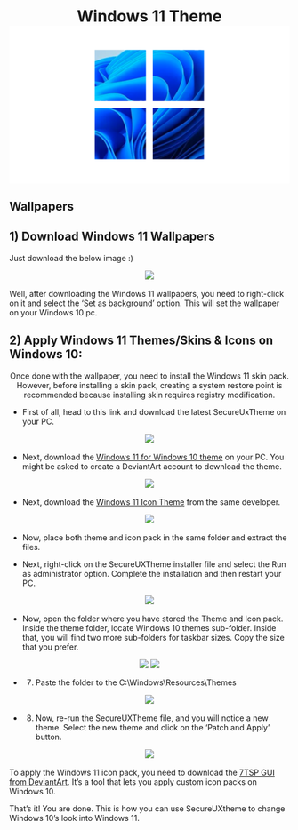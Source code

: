 <h1 align="center">Windows 11 Theme <img src="11.png" align="center"></h1>

## Wallpapers

## 1) Download Windows 11 Wallpapers
Just download the below image :)
<p align="center">
<img src="https://techviral.net/wp-content/uploads/2021/06/New-Wallpapers-1.jpg">

  Well, after downloading the Windows 11 wallpapers, you need to right-click on it and select the ‘Set as background’ option. This will set the wallpaper on your Windows 10 pc.
  
</p>


## 2) Apply Windows 11 Themes/Skins & Icons on Windows 10:

<p align="center">
  Once done with the wallpaper, you need to install the Windows 11 skin pack. However, before installing a skin pack, creating a system restore point is recommended because installing skin requires registry modification.
  </p>
  
  
  -  First of all, head to this link and download the latest SecureUxTheme on your PC.

<p align="center">
  <img src="https://techviral.net/wp-content/uploads/2021/07/Windows-10-customization-1.jpg"
       </p>
  
 - Next, download the <a href="https://www.deviantart.com/niivu/art/Windows-11-for-Windows-10-882819383">Windows 11 for Windows 10 theme</a> on your PC. You might be asked to create a DeviantArt account to download the theme.
  
 
<p align="center">
  <img src="https://techviral.net/wp-content/uploads/2021/07/Windows-10-customization-2.jpg"
       </p>
  
  
- Next, download the <a href="https://www.deviantart.com/niivu/art/Windows-11-Icon-Theme-874289797">Windows 11 Icon Theme</a> from the same developer.
<p align="center">
  <img src="https://techviral.net/wp-content/uploads/2021/07/Windows-10-customization-3.jpg">
</p>

- Now, place both theme and icon pack in the same folder and extract the files.


- Next, right-click on the SecureUXTheme installer file and select the Run as administrator option. Complete the installation and then restart your PC.  
<p align="center">
  <img src="https://techviral.net/wp-content/uploads/2021/07/Windows-10-customization-4.jpg">
</p>

- Now, open the folder where you have stored the Theme and Icon pack. Inside the theme folder, locate Windows 10 themes sub-folder. Inside that, you will find two more sub-folders for taskbar sizes. Copy the size that you prefer.

<p align="center">
  <img src="https://techviral.net/wp-content/uploads/2021/07/Windows-10-customization-5.jpg">
    <img src="https://techviral.net/wp-content/uploads/2021/07/Windows-10-customization-6.jpg">

</p>

- 7. Paste the folder to the C:\Windows\Resources\Themes

<p align="center">
  <img src="https://techviral.net/wp-content/uploads/2021/07/Windows-10-customization-7.jpg">
</p>

- 8. Now, re-run the SecureUXTheme file, and you will notice a new theme. Select the new theme and click on the ‘Patch and Apply’ button.

<p align="center">
  <img src="https://techviral.net/wp-content/uploads/2021/07/Windows-10-customization-8.png">
 </p>
 
 
 
 To apply the Windows 11 icon pack, you need to download the <a href="https://www.deviantart.com/devillnside/art/7TSP-GUI-2019-Edition-804769422">7TSP GUI from DeviantArt</a>. It’s a tool that lets you apply custom icon packs on Windows 10.

That’s it! You are done. This is how you can use SecureUXtheme to change Windows 10’s look into Windows 11.
